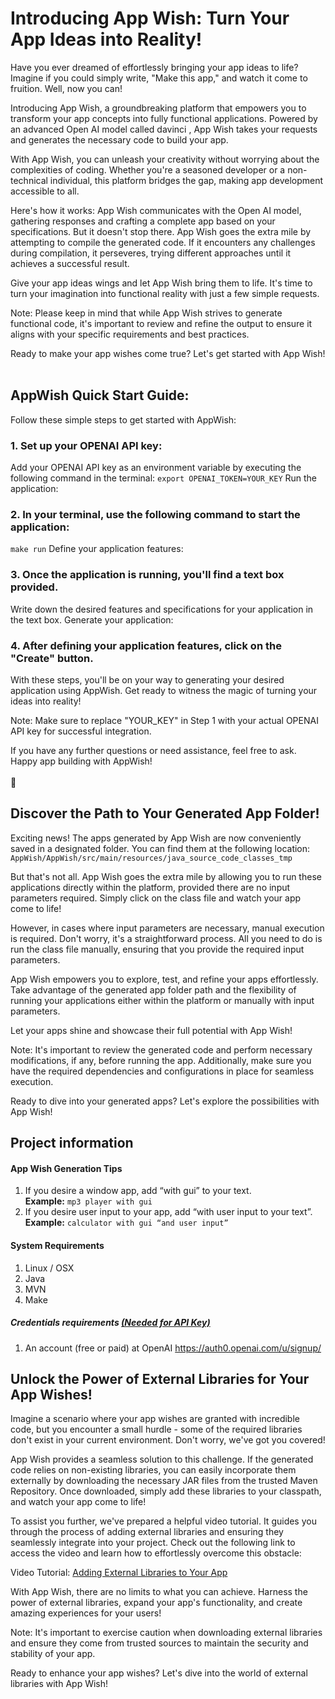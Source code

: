 # Introducing App Wish: Turn Your App Ideas into Reality!

Have you ever dreamed of effortlessly bringing your app ideas to life? Imagine if you could simply write, "Make this app," and watch it come to fruition. Well, now you can!

Introducing App Wish, a groundbreaking platform that empowers you to transform your app concepts into fully functional applications. Powered by an advanced Open AI model called davinci  , App Wish takes your requests and generates the necessary code to build your app.

With App Wish, you can unleash your creativity without worrying about the complexities of coding. Whether you're a seasoned developer or a non-technical individual, this platform bridges the gap, making app development accessible to all.

Here's how it works: App Wish communicates with the Open AI model, gathering responses and crafting a complete app based on your specifications. But it doesn't stop there. App Wish goes the extra mile by attempting to compile the generated code. If it encounters any challenges during compilation, it perseveres, trying different approaches until it achieves a successful result.
 
 Give your app ideas wings and let App Wish bring them to life. It's time to turn your imagination into functional reality with just a few simple requests.

Note: Please keep in mind that while App Wish strives to generate functional code, it's important to review and refine the output to ensure it aligns with your specific requirements and best practices.

Ready to make your app wishes come true? Let's get started with App Wish!
<br/><br/>

## AppWish Quick Start Guide:
Follow these simple steps to get started with AppWish:

### 1. Set up your OPENAI API key:

Add your OPENAI API key as an environment variable by executing the following command in the terminal:
```export OPENAI_TOKEN=YOUR_KEY```
Run the application:

### 2. In your terminal, use the following command to start the application:
```make run```
Define your application features:

### 3. Once the application is running, you'll find a text box provided.
Write down the desired features and specifications for your application in the text box.
Generate your application:

### 4. After defining your application features, click on the "Create" button.
With these steps, you'll be on your way to generating your desired application using AppWish. Get ready to witness the magic of turning your ideas into reality!

Note: Make sure to replace "YOUR_KEY" in Step 1 with your actual OPENAI API key for successful integration.

If you have any further questions or need assistance, feel free to ask. Happy app building with AppWish!
<br/><br/>:penguin:


## Discover the Path to Your Generated App Folder!
Exciting news! The apps generated by App Wish are now conveniently saved in a designated folder. You can find them at the following location: 
```AppWish/AppWish/src/main/resources/java_source_code_classes_tmp```

But that's not all. App Wish goes the extra mile by allowing you to run these applications directly within the platform, provided there are no input parameters required. Simply click on the class file and watch your app come to life!

However, in cases where input parameters are necessary, manual execution is required. Don't worry, it's a straightforward process. All you need to do is run the class file manually, ensuring that you provide the required input parameters.

App Wish empowers you to explore, test, and refine your apps effortlessly. Take advantage of the generated app folder path and the flexibility of running your applications either within the platform or manually with input parameters.

Let your apps shine and showcase their full potential with App Wish!

Note: It's important to review the generated code and perform necessary modifications, if any, before running the app. Additionally, make sure you have the required dependencies and configurations in place for seamless execution.

Ready to dive into your generated apps? Let's explore the possibilities with App Wish!

## Project information

#### App Wish Generation Tips
1.	If you desire a window app, add “with gui” to your text. \
      <b>Example:</b>  ```mp3 player with gui```
2.	If you desire user input to your app, add “with user input to your text”. \
      <b>Example:</b>  ```calculator with gui “and user input”```


#### System Requirements
1.	Linux / OSX
2.	Java
3.	MVN
4.    Make



##### Credentials requirements  <u>(Needed for API Key)</u>

1. An account (free or paid) at OpenAI https://auth0.openai.com/u/signup/


## Unlock the Power of External Libraries for Your App Wishes!
Imagine a scenario where your app wishes are granted with incredible code, but you encounter a small hurdle - some of the required libraries don't exist in your current environment. Don't worry, we've got you covered!

App Wish provides a seamless solution to this challenge. If the generated code relies on non-existing libraries, you can easily incorporate them externally by downloading the necessary JAR files from the trusted Maven Repository. Once downloaded, simply add these libraries to your classpath, and watch your app come to life!

To assist you further, we've prepared a helpful video tutorial. It guides you through the process of adding external libraries and ensuring they seamlessly integrate into your project. Check out the following link to access the video and learn how to effortlessly overcome this obstacle:

Video Tutorial: [Adding External Libraries to Your App](https://www.youtube.com/watch?v=OYyVXv03h4o)

With App Wish, there are no limits to what you can achieve. Harness the power of external libraries, expand your app's functionality, and create amazing experiences for your users!

Note: It's important to exercise caution when downloading external libraries and ensure they come from trusted sources to maintain the security and stability of your app.

Ready to enhance your app wishes? Let's dive into the world of external libraries with App Wish!



